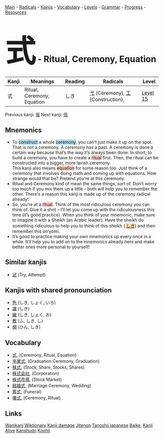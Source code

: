 <style> bigfont {font-size: 100px}</style>
[Main](../README.md) -
[Radicals](../radicals.md) -
[Kanjis](../kanjis.md) -
[Vocabulary](../vocabulary.md) -
[Levels](../levels.md) -
[Grammar](../grammar.md) - 
[Progress](../progress.md) -
[Resources](../resources.md)
# <bigfont> 式</bigfont> - Ritual, Ceremony, Equation 

| Kanji | Meanings | Reading | Radicals | Level |
| --- | --- | --- | --- | --- |
| 式 | Ritual, Ceremony, Equation | しき | [弋](../radicals/弋.md) (Ceremony), [工](../radicals/工.md) (Construction),  | [Level 15](../levels/wk_level15.md) |

Previous kanji: [坂](坂.md) Next kanji: [信](信.md) 

## Mnemonics
 * To <span style="background-color:#ADD8E6"> construct</span> a whole <span style="background-color:#ADD8E6"> ceremony</span>, you can’t just make it up on the spot. That is not a ceremony. A ceremony has a past. A ceremony is done a certain way because that’s the way it’s always been done. In short, to build a ceremony, you have to create a <span style="background-color:#ffcccb"> ritual</span> first. Then, the ritual can be constructed into a bigger, more lavish ceremony.<br />This kanji also means <span style="background-color:#ffcccb"> equation</span> for some reason too. Just think of a ceremony that involves doing math and coming up with equations. How strange would that be? Pretend you're at this ceremony.
* Ritual and Ceremony kind of mean the same things, sort of. Don't worry too much if you mix them up a little - both will help you to remember the other. There's a reason this kanji is made up of the ceremony radical already!
* So, you’re at a <span style="background-color:#ffcccb"> ritual</span>. Think of the most ridiculous ceremony you can think of. Give it a shot – I’ll let you come up with the ridiculousness this time (it’s good practice). When you think of your mnemonic, make sure to imagine it with a Sheikh (an Arabic leader). Have the sheikh do something ridiculous to help you to think of this sheikh (<span style="background-color:#fed8b1"> [しき](https://jisho.org/search/しき)</span>) and then remember this on’yomi.
* It’s good to practice making your own mnemonics up every once in a while. It’ll help you to add on to the mnemonics already here and make better ones more personal to yourself!


## Similar kanjis
 * [試](試.md) (Try, Attempt)



## Kanjis with shared pronounciation
 * [色](色.md) (しき, しょく, いろ)
* [識](識.md) (しき)
* [織](織.md) (しき, しょく, お)
* [敷](敷.md) (ふ, しき, し)
* [頻](頻.md) (ひん, しき)



## Vocabulary
 * [式](../vocabulary/式.md), (Ceremony, Ritual, Equation)
* [卒業式](../vocabulary/式.md), (Graduation Ceremony, Graduation)
* [株式](../vocabulary/式.md), (Stock, Share, Stocks, Shares)
* [株式会社](../vocabulary/式.md), (Corporation)
* [株式市場](../vocabulary/式.md), (Stock Market)
* [結婚式](../vocabulary/式.md), (Marriage Ceremony, Wedding)
* [葬式](../vocabulary/式.md), (Funeral)
* [儀式](../vocabulary/式.md), (Ceremony, Ritual)




## Links 


[Wanikani](https://www.wanikani.com/kanji/式)
[Wiktionary](https://en.wiktionary.org/wiki/式)
[Kanji damage](http://www.kanjidamage.com/kanji/search?utf8=✓&q=式)
[Jitenon](https://jitenon.com/kanji/式)
[Tanoshii japanese](https://www.tanoshiijapanese.com/dictionary/kanji.cfm?k=式)
[Baike](https://baike.baidu.com/item/式),
[Kanji Alive](https://app.kanjialive.com/式)
[Kanshudo](https://www.kanshudo.com/searchmn?q=式)
[Koohii](https://kanji.koohii.com/study/kanji/式)
